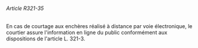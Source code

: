 ###### Article R321-35

En cas de courtage aux enchères réalisé à distance par voie électronique, le courtier assure l'information en ligne du public conformément aux dispositions de l'article L. 321-3.

